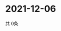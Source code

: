 # 2021-12-06
  共 0条

  <!-- BEGIN -->
  <!-- 最后更新时间Mon Dec 06 2021 02:24:11 GMT+0000 (Coordinated Universal Time) -->
  
  <!-- END -->
  
  